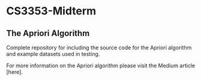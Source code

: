 # CS3353-Midterm

## The Apriori Algorithm

Complete repository for including the source code for the Apriori algorithm and example datasets used in testing.

For more information on the Apriori algorithm please visit the Medium article [here].